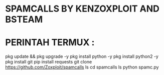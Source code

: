 # SPAMCALLS BY KENZOXPLOIT AND BSTEAM

# PERINTAH TERMUX :
pkg update && pkg upgrade -y
pkg install python -y
pkg install python2 -y
pkg install git
pip install requests
git clone https://github.com/Zoxploit/spamcalls
ls
cd spamcalls
ls
python spamc.py
